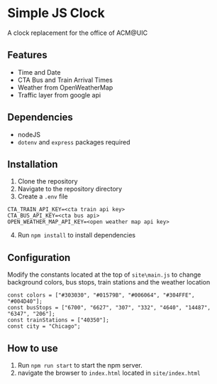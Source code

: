 # Simple JS Clock

A clock replacement for the office of ACM@UIC

## Features

* Time and Date
* CTA Bus and Train Arrival Times
* Weather from OpenWeatherMap
* Traffic layer from google api

## Dependencies

* nodeJS
* `dotenv` and `express` packages required

## Installation

1. Clone the repository
2. Navigate to the repository directory
3. Create a `.env` file 
```
CTA_TRAIN_API_KEY=<cta train api key>
CTA_BUS_API_KEY=<cta bus api>
OPEN_WEATHER_MAP_API_KEY=<open weather map api key>
```
4. Run `npm install` to install dependencies

## Configuration
Modify the constants located at the top of `site\main.js` to change background colors, bus stops, train stations and the weather location
```
const colors = ["#303030", "#01579B", "#006064", "#304FFE", "#004D40"];
const busStops = ["6700", "6627", "307", "332", "4640", "14487", "6347", "206"];
const trainStations = ["40350"];
const city = "Chicago";
```

## How to use

1. Run `npm run start` to start the npm server.
2. navigate the browser to `index.html` located in `site/index.html`
